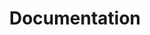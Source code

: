 ---
title: Documentation
redirect_from: /learn/docs/
# redirect because it's a blank page
redirect_to: /learn/haxelib/docs/core-architecture/
---